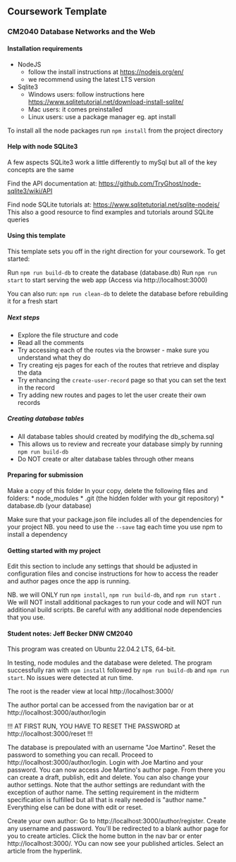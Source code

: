 ##  Coursework Template ##
### CM2040 Database Networks and the Web ###

#### Installation requirements ####

* NodeJS 
    - follow the install instructions at https://nodejs.org/en/
    - we recommend using the latest LTS version
* Sqlite3 
    - Windows users: follow instructions here https://www.sqlitetutorial.net/download-install-sqlite/
    - Mac users: it comes preinstalled
    - Linux users: use a package manager eg. apt install

To install all the node packages run ```npm install``` from the project directory

#### Help with node SQLite3 ####

A few aspects SQLite3 work a little differently to mySql but all of the key concepts are the same

Find the API documentation at:
https://github.com/TryGhost/node-sqlite3/wiki/API

Find node SQLite tutorials at:
https://www.sqlitetutorial.net/sqlite-nodejs/
This also a good resource to find examples and tutorials around SQLite queries


#### Using this template ####

This template sets you off in the right direction for your coursework. To get started:

Run ```npm run build-db``` to create the database (database.db)
Run ```npm run start``` to start serving the web app (Access via http://localhost:3000)

You can also run: 
```npm run clean-db``` to delete the database before rebuilding it for a fresh start

##### Next steps #####

* Explore the file structure and code
* Read all the comments
* Try accessing each of the routes via the browser - make sure you understand what they do
* Try creating ejs pages for each of the routes that retrieve and display the data
* Try enhancing the ```create-user-record``` page so that you can set the text in the record 
* Try adding new routes and pages to let the user create their own records

##### Creating database tables #####

* All database tables should created by modifying the db_schema.sql 
* This allows us to review and recreate your database simply by running ```npm run build-db```
* Do NOT create or alter database tables through other means


#### Preparing for submission ####

Make a copy of this folder
In your copy, delete the following files and folders:
    * node_modules
    * .git (the hidden folder with your git repository)
    * database.db (your database)

Make sure that your package.json file includes all of the dependencies for your project NB. you need to use the ```--save``` tag each time you use npm to install a dependency

#### Getting started with my project ####

Edit this section to include any settings that should be adjusted in configuration files and concise instructions for how to access the reader and author pages once the app is running.

NB. we will ONLY run ```npm install```, ```npm run build-db```, and ```npm run start``` . We will NOT install additional packages to run your code and will NOT run additional build scripts. Be careful with any additional node dependencies that you use.

#### Student notes: Jeff Becker DNW CM2040  ####

 This program was created on Ubuntu 22.04.2 LTS, 64-bit. 

 In testing, node modules and the database were deleted. The program successfully ran with 
 ```npm install``` followed by ```npm run build-db``` and ```npm run start```. No issues were 
 detected at run time. 

 The root is the reader view at local http://localhost:3000/ 

 The author portal can be accessed from the navigation bar or at http://localhost:3000/author/login

 !!! AT FIRST RUN, YOU HAVE TO RESET THE PASSWORD  at http://localhost:3000/reset !!!

 The database is prepoulated with an username "Joe Martino". Reset the password to something you can recall. Proceed to http://localhost:3000/author/login. Login with Joe Martino and your password. You can now access Joe Martino's author page. From there you can create a draft, publish, edit and delete. You can also change your author settings. Note that the author settings are redundant with the exception of author name. The setting requirement in the midterm specification is fulfilled but all that is really needed is "author name." Everything else can be done with edit or reset. 

 Create your own author: Go to http://localhost:3000/author/register. Create any username and password. 
 You'll be redirected to a blank author page for you to create articles. Click the home button in the nav bar or enter http://localhost:3000/. YOu can now see your published articles. Select an article from the hyperlink.



